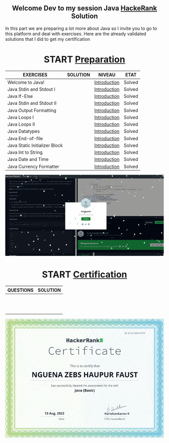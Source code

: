 <div align="center">

## Welcome Dev to my session Java <A href="https://www.hackerrank.com/nguenahaupur">HackeRank</a> Solution 
</div>
In this part we are preparing a lot more about Java so I invite you to go to this platform and deal with exercises. Here are the already validated solutions that I did to get my certification

<div align="center">

# START <a href="https://www.hackerrank.com/domains/java?filters%5Bstatus%5D%5B%5D=unsolved&badge_type=java">Preparation</a>
</div>

| EXERCISES | SOLUTION | NIVEAU | ETAT |
| --- | --- | --- | --- |
| Welcome to Java! | | <a href="https://www.hackerrank.com/domains/java?filters%5Bsubdomains%5D%5B%5D=java-introduction&badge_type=java">Introduction</a> | Solved |
| 	Java Stdin and Stdout I | | <a href="https://www.hackerrank.com/domains/java?filters%5Bsubdomains%5D%5B%5D=java-introduction&badge_type=java">Introduction</a> | Solved |
| Java If-Else | | <a href="https://www.hackerrank.com/domains/java?filters%5Bsubdomains%5D%5B%5D=java-introduction&badge_type=java">Introduction</a> | Solved |
| Java Stdin and Stdout II | | <a href="https://www.hackerrank.com/domains/java?filters%5Bsubdomains%5D%5B%5D=java-introduction&badge_type=java">Introduction</a> | Solved |
| Java Output Formatting | | <a href="https://www.hackerrank.com/domains/java?filters%5Bsubdomains%5D%5B%5D=java-introduction&badge_type=java">Introduction</a> | Solved |
| Java Loops I | | <a href="https://www.hackerrank.com/domains/java?filters%5Bsubdomains%5D%5B%5D=java-introduction&badge_type=java">Introduction</a> | Solved |
| Java Loops II | | <a href="https://www.hackerrank.com/domains/java?filters%5Bsubdomains%5D%5B%5D=java-introduction&badge_type=java">Introduction</a> | Solved |
| Java Datatypes | | <a href="https://www.hackerrank.com/domains/java?filters%5Bsubdomains%5D%5B%5D=java-introduction&badge_type=java">Introduction</a> | Solved |
| Java End-of-file | | <a href="https://www.hackerrank.com/domains/java?filters%5Bsubdomains%5D%5B%5D=java-introduction&badge_type=java">Introduction</a> | Solved |
| Java Static Initializer Block | | <a href="https://www.hackerrank.com/domains/java?filters%5Bsubdomains%5D%5B%5D=java-introduction&badge_type=java">Introduction</a> | Solved |
| 	Java Int to String | | <a href="https://www.hackerrank.com/domains/java?filters%5Bsubdomains%5D%5B%5D=java-introduction&badge_type=java">Introduction</a> | Solved |
| Java Date and Time | | <a href="https://www.hackerrank.com/domains/java?filters%5Bsubdomains%5D%5B%5D=java-introduction&badge_type=java">Introduction</a> | Solved |
| Java Currency Formatter |  | <a href="https://www.hackerrank.com/domains/java?filters%5Bsubdomains%5D%5B%5D=java-introduction&badge_type=java">Introduction</a> | Solved |

<div align="center">
<img src="https://github.com/NGUENAZEBS/JAVA-HackerRank/blob/main/.github/workflows/Private/image/CodeurZEBSJava.PNG?raw=true"/>
</div>

<div align="center">

  # START <a href="https://www.hackerrank.com/skills-verification">Certification</a>
</div>

| QUESTIONS | SOLUTION |
| --- | --- |
| | | |
| | | |
| | | |
| | | |
| | | |
| | | |
| | | |
| | | |
| | | |
| | | |
| | | |
| | | |

<div align="center">
<img src="https://github.com/NGUENAZEBS/JAVA-HackerRank/blob/main/.github/workflows/Private/image/javacertificationzebshackerrank.PNG?raw=true"/>
</div>
